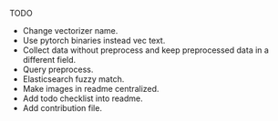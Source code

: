 TODO 
* Change vectorizer name.
* Use pytorch binaries instead vec text.
* Collect data without preprocess and keep preprocessed data in a different field.
* Query preprocess.
* Elasticsearch fuzzy match.
* Make images in readme centralized.
* Add todo checklist into readme.
* Add contribution file.
